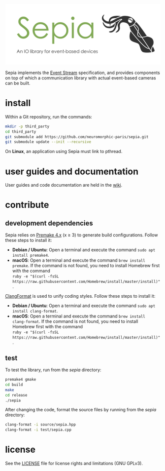 ![sepia](banner.png "The Sepia banner")

Sepia implements the [Event Stream](https://github.com/neuromorphic-paris/event_stream) specification, and provides components on top of which a communication library with actual event-based cameras can be built.

# install

Within a Git repository, run the commands:

```sh
mkdir -p third_party
cd third_party
git submodule add https://github.com/neuromorphic-paris/sepia.git
git submodule update --init --recursive
```

On __Linux__, an application using Sepia must link to pthread.

# user guides and documentation

User guides and code documentation are held in the [wiki](https://github.com/neuromorphic-paris/sepia/wiki).

# contribute

## development dependencies

Sepia relies on [Premake 4.x](https://github.com/premake/premake-4.x) (x ≥ 3) to generate build configurations. Follow these steps to install it:
  - __Debian / Ubuntu__: Open a terminal and execute the command `sudo apt install premake4`.
  - __macOS__: Open a terminal and execute the command `brew install premake`. If the command is not found, you need to install Homebrew first with the command<br />
  `ruby -e "$(curl -fsSL https://raw.githubusercontent.com/Homebrew/install/master/install)"`.

[ClangFormat](https://clang.llvm.org/docs/ClangFormat.html) is used to unify coding styles. Follow these steps to install it:
- __Debian / Ubuntu__: Open a terminal and execute the command `sudo apt install clang-format`.
- __macOS__: Open a terminal and execute the command `brew install clang-format`. If the command is not found, you need to install Homebrew first with the command<br />
`ruby -e "$(curl -fsSL https://raw.githubusercontent.com/Homebrew/install/master/install)"`.

## test

To test the library, run from the *sepia* directory:
```sh
premake4 gmake
cd build
make
cd release
./sepia
```

After changing the code, format the source files by running from the *sepia* directory:
```sh
clang-format -i source/sepia.hpp
clang-format -i test/sepia.cpp
```

# license

See the [LICENSE](LICENSE.txt) file for license rights and limitations (GNU GPLv3).
